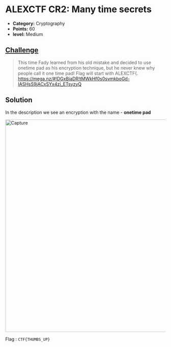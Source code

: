 
# ALEXCTF CR2: Many time secrets

* **Category:** Cryptography 
* **Points:** 60
* **level:** Medium 

## [Challenge](https://ctflearn.com/challenge/177)

> This time Fady learned from his old mistake and decided to use onetime pad as his encryption
> technique, but he never knew why people call it one time pad! Flag will start with ALEXCTF{.
> https://mega.nz/#!DGxBjaDR!tMWkHf0s0svmkboGd-IASHsS9jACxSYx4zi_ETsyzyQ


## Solution
In the description we see an encryption with the name - **onetime pad**

<img width="669" alt="Capture" src="https://user-images.githubusercontent.com/57364083/78027385-f22abe00-7365-11ea-9978-38d2a68e31cb.PNG">


Flag : ```CTF{THUMBS_UP} ```


